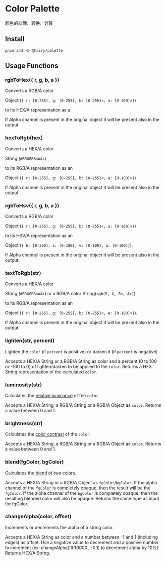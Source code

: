 # Color Palette

颜色的处理、转换、计算

## Install

```
pnpm add -D @hairy/palette
```

## Usage Functions

### rgbToHex({ r, g, b, a })
Converts a RGB/A color

Object (`{ r: [0-255], g: [0-255], b: [0-255}<, a: [0-100]>}`)

to its HEX/A representation as a

If Alpha channel is present in the original object it will be present also in the output.

### hexToRgb(hex)
Converts a HEX/A color

String (`#RRGGBB<AA>`)

to its RGB/A representation as an

Object (`{ r: [0-255], g: [0-255], b: [0-255}<, a: [0-100]>}`) .

If Alpha channel is present in the original object it will be present also in the output.

### rgbToHsv({ r, g, b, a })
Converts a RGB/A color

Object (`{ r: [0-255], g: [0-255], b: [0-255}<, a: [0-100]>}`)

to its HSV/A representation as an

Object (`{ h: [0-360], s: [0-100], v: [0-100}, a: [0-100]}`).

If Alpha channel is present in the original object it will be present also in the output.

### textToRgb(str)
Converts a HEX/A color

String (`#RRGGBB<AA>`) or a RGB/A color String(`rgb(R, G, B<, A>)`)

to its RGB/A representation as an

Object (`{ r: [0-255], g: [0-255], b: [0-255}<, a: [0-100]>}`).

If Alpha channel is present in the original object it will be present also in the output.

### lighten(str, percent)
Lighten the `color` (if `percent` is positive) or darken it (if `percent` is negative).

Accepts a HEX/A String or a RGB/A String as color and a percent (0 to 100 or -100 to 0) of lighten/darken to be applied to the   `color`. Returns a HEX String representation of the calculated `color`.

### luminosity(str)
Calculates the [relative luminance](https://www.w3.org/TR/WCAG20/#relativeluminancedef) of the `color`.

Accepts a HEX/A String, a RGB/A String or a RGB/A Object as `color`. Returns a value between 0 and 1.

### brightness(str)
Calculates the [color contrast](https://www.w3.org/TR/AERT/#color-contrast) of the `color`.

Accepts a HEX/A String, a RGB/A String or a RGB/A Object as `color`. Returns a value between 0 and 1.

### blend(fgColor, bgColor)
Calculates the [blend](https://www.w3.org/TR/compositing-1/#simplealphacompositing) of two colors.

Accepts a HEX/A String or a RGB/A Object as `fgColor`/`bgColor`. If the alpha channel of the `fgColor` is completely opaque, then the result will be the `fgColor`. If the alpha channel of the `bgColor` is completely opaque, then the resulting blended color will also be opaque. Returns the same type as input for fgColor.

### changeAlpha(color, offset)
Increments or decrements the alpha of a string color.

Accepts a HEX/A String as color and a number between -1 and 1 (including edges) as offset. Use a negative value to decrement and a positive number to increment (ex: changeAlpha('#ff0000', -0.1) to decrement alpha by 10%). Returns HEX/A String.